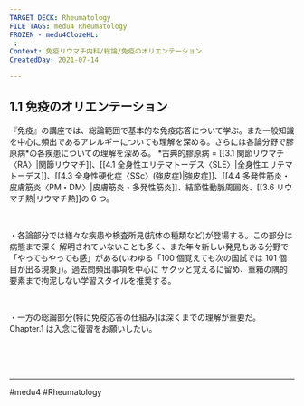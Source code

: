 ```yaml
---
TARGET DECK: Rheumatology
FILE TAGS: medu4 Rheumatology
FROZEN - medu4ClozeHL:
 : 
Context: 免疫リウマチ内科/総論/免疫のオリエンテーション
CreatedDay: 2021-07-14

---
```


## 1.1 免疫のオリエンテーション

『免疫』の講座では、総論範囲で基本的な免疫応答について学ぶ。また一般知識を中心に頻出であるアレルギーについても理解を深める。さらには各論分野で膠原病\*の各疾患についての理解を深める。
\*古典的膠原病 = [[3.1 関節リウマチ〈RA〉|関節リウマチ]]、[[4.1 全身性エリテマトーデス〈SLE〉|全身性エリテマトーデス]]、[[4.3 全身性硬化症〈SSc〉(強皮症)|強皮症]]、[[4.4 多発性筋炎・皮膚筋炎〈PM・DM〉|皮膚筋炎・多発性筋炎]]、結節性動脈周囲炎、[[3.6 リウマチ熱|リウマチ熱]]の 6 つ。

<br>

・各論部分では様々な疾患や検査所見(抗体の種類など)が登場する。この部分は病態まで深く 解明されていないことも多く、また年々新しい発見もある分野で「やってもやっても感」がある(いわゆる「100 個覚えても次の国試では 101 個目が出る現象」)。過去問頻出事項を中心に サクッと覚えるに留め、重箱の隅的要素まで拘泥しない学習スタイルを推奨する。

<br>

・一方の総論部分(特に免疫応答の仕組み)は深くまでの理解が重要だ。Chapter.1 は入念に復習をお願いしたい。



<br><br><br>

---
#medu4 #Rheumatology
